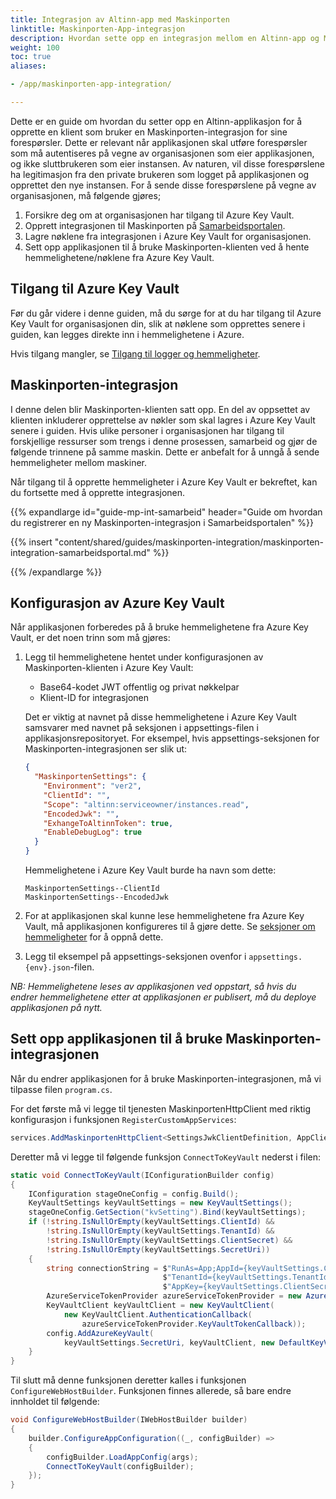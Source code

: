 ```yaml
---
title: Integrasjon av Altinn-app med Maskinporten
linktitle: Maskinporten-App-integrasjon
description: Hvordan sette opp en integrasjon mellom en Altinn-app og Maskinporten.
weight: 100
toc: true
aliases:

- /app/maskinporten-app-integration/

---
```


Dette er en guide om hvordan du setter opp en Altinn-applikasjon for å opprette en klient som bruker en
Maskinporten-integrasjon for
sine forespørsler. Dette er relevant når applikasjonen skal utføre forespørsler som må
autentiseres på vegne av organisasjonen som eier applikasjonen, og ikke sluttbrukeren som eier instansen. Av naturen,
vil disse forespørslene ha legitimasjon fra den private brukeren som logget på applikasjonen og opprettet den nye
instansen. For å sende disse forespørslene på vegne av organisasjonen, må følgende gjøres;

1. Forsikre deg om at organisasjonen har tilgang til Azure Key Vault.
2. Opprett integrasjonen til Maskinporten
   på [Samarbeidsportalen](https://samarbeid.digdir.no/).
3. Lagre nøklene fra integrasjonen i Azure Key Vault for
   organisasjonen.
4. Sett opp applikasjonen til å bruke Maskinporten-klienten ved å hente hemmelighetene/nøklene fra Azure Key Vault.

## Tilgang til Azure Key Vault

Før du går videre i denne guiden, må du sørge for at du har tilgang
til Azure Key Vault for organisasjonen din, slik at nøklene
som opprettes senere i guiden, kan legges direkte inn i
hemmelighetene i Azure.

Hvis tilgang mangler, se [Tilgang til logger og hemmeligheter](../access-management/apps).

## Maskinporten-integrasjon

I denne delen blir Maskinporten-klienten satt opp. En del av oppsettet av klienten inkluderer opprettelse av nøkler som
skal lagres i Azure Key Vault senere i guiden. Hvis ulike personer i organisasjonen har tilgang til
forskjellige ressurser som trengs i denne prosessen, samarbeid og gjør de følgende trinnene på samme maskin. Dette er
anbefalt for å unngå å sende hemmeligheter mellom maskiner.

Når tilgang til å opprette hemmeligheter i Azure Key Vault er bekreftet, kan du fortsette med å opprette integrasjonen.

{{% expandlarge id="guide-mp-int-samarbeid" header="Guide om hvordan du registrerer en ny Maskinporten-integrasjon i Samarbeidsportalen" %}}

{{% insert "content/shared/guides/maskinporten-integration/maskinporten-integration-samarbeidsportal.md" %}}

{{% /expandlarge %}}

## Konfigurasjon av Azure Key Vault

Når applikasjonen forberedes på å bruke hemmelighetene fra Azure Key Vault, er det noen trinn som må gjøres:

1. Legg til hemmelighetene hentet under konfigurasjonen av Maskinporten-klienten i Azure Key Vault:
    - Base64-kodet JWT offentlig og privat nøkkelpar
    - Klient-ID for integrasjonen

   Det er viktig at navnet på disse hemmelighetene i Azure Key Vault samsvarer
   med navnet på seksjonen i appsettings-filen i
   applikasjonsrepositoryet. For eksempel, hvis appsettings-seksjonen for
   Maskinporten-integrasjonen ser slik ut:

   ```json
   {
     "MaskinportenSettings": {
       "Environment": "ver2",
       "ClientId": "",
       "Scope": "altinn:serviceowner/instances.read",
       "EncodedJwk": "",
       "ExhangeToAltinnToken": true,
       "EnableDebugLog": true
     }
   }
   ```

   Hemmelighetene i Azure Key Vault burde ha navn som dette:

   ```
   MaskinportenSettings--ClientId
   MaskinportenSettings--EncodedJwk
   ```

2. For at applikasjonen skal kunne lese hemmelighetene fra
   Azure Key Vault, må applikasjonen konfigureres til
   å gjøre dette. Se
   [seksjoner om hemmeligheter](../../development/configuration/secrets)
   for å oppnå dette.
3. Legg til eksempel på appsettings-seksjonen
   ovenfor i `appsettings.{env}.json`-filen.

_NB: Hemmelighetene leses av applikasjonen ved oppstart, så
hvis du endrer hemmelighetene etter at applikasjonen er publisert, må du
deploye applikasjonen på nytt._

## Sett opp applikasjonen til å bruke Maskinporten-integrasjonen

Når du endrer applikasjonen for å bruke Maskinporten-integrasjonen, må vi tilpasse filen `program.cs`.

For det første må vi legge til tjenesten MaskinportenHttpClient
med riktig konfigurasjon i funksjonen `RegisterCustomAppServices`:

```csharp
services.AddMaskinportenHttpClient<SettingsJwkClientDefinition, AppClient>(config.GetSection("MaskinportenSettings"));
```

Deretter må vi legge til følgende funksjon `ConnectToKeyVault` nederst i filen:

```csharp
static void ConnectToKeyVault(IConfigurationBuilder config)
{
    IConfiguration stageOneConfig = config.Build();
    KeyVaultSettings keyVaultSettings = new KeyVaultSettings();
    stageOneConfig.GetSection("kvSetting").Bind(keyVaultSettings);
    if (!string.IsNullOrEmpty(keyVaultSettings.ClientId) &&
        !string.IsNullOrEmpty(keyVaultSettings.TenantId) &&
        !string.IsNullOrEmpty(keyVaultSettings.ClientSecret) &&
        !string.IsNullOrEmpty(keyVaultSettings.SecretUri))
    {
        string connectionString = $"RunAs=App;AppId={keyVaultSettings.ClientId};" +
                                  $"TenantId={keyVaultSettings.TenantId};" +
                                  $"AppKey={keyVaultSettings.ClientSecret}";
        AzureServiceTokenProvider azureServiceTokenProvider = new AzureServiceTokenProvider(connectionString);
        KeyVaultClient keyVaultClient = new KeyVaultClient(
            new KeyVaultClient.AuthenticationCallback(
                azureServiceTokenProvider.KeyVaultTokenCallback));
        config.AddAzureKeyVault(
            keyVaultSettings.SecretUri, keyVaultClient, new DefaultKeyVaultSecretManager());
    }
}
```

Til slutt må denne funksjonen deretter kalles i
funksjonen `ConfigureWebHostBuilder`. Funksjonen finnes allerede,
så bare endre innholdet til følgende:

```csharp
void ConfigureWebHostBuilder(IWebHostBuilder builder)
{
    builder.ConfigureAppConfiguration((_, configBuilder) =>
    {
        configBuilder.LoadAppConfig(args);
        ConnectToKeyVault(configBuilder);
    });
}
```